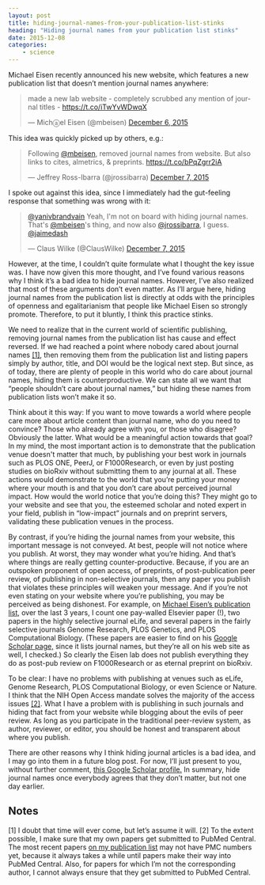 ```yaml
---
layout: post
title: hiding-journal-names-from-your-publication-list-stinks
heading: "Hiding journal names from your publication list stinks"
date: 2015-12-08
categories: 
    - science
---
```

Michael Eisen recently announced his new website, which features a new publication list that doesn’t mention journal names anywhere:

<blockquote class="twitter-tweet" lang="en"><p lang="en" dir="ltr">made a new lab website - completely scrubbed any mention of journal titles - <a href="https://t.co/iTwYvWDwqX">https://t.co/iTwYvWDwqX</a></p>&mdash; Michⓐel Eisen (@mbeisen) <a href="https://twitter.com/mbeisen/status/673419464633749504">December 6, 2015</a></blockquote>
<script async src="//platform.twitter.com/widgets.js" charset="utf-8"></script>

This idea was quickly picked up by others, e.g.:

<blockquote class="twitter-tweet" lang="en"><p lang="en" dir="ltr">Following <a href="https://twitter.com/mbeisen">@mbeisen</a>, removed journal names from website. But also links to cites, almetrics, &amp; preprints. <a href="https://t.co/bPqZgrr2iA">https://t.co/bPqZgrr2iA</a></p>&mdash; Jeffrey Ross-Ibarra (@jrossibarra) <a href="https://twitter.com/jrossibarra/status/673680344982274048">December 7, 2015</a></blockquote>
<script async src="//platform.twitter.com/widgets.js" charset="utf-8"></script>

I spoke out against this idea, since I immediately had the gut-feeling response that something was wrong with it:

<blockquote class="twitter-tweet" data-conversation="none" lang="en"><p lang="en" dir="ltr"><a href="https://twitter.com/yanivbrandvain">@yanivbrandvain</a> Yeah, I&#39;m not on board with hiding journal names. That&#39;s <a href="https://twitter.com/mbeisen">@mbeisen</a>&#39;s thing, and now also <a href="https://twitter.com/jrossibarra">@jrossibarra</a>, I guess. <a href="https://twitter.com/jaimedash">@jaimedash</a></p>&mdash; Claus Wilke (@ClausWilke) <a href="https://twitter.com/ClausWilke/status/673723100379283456">December 7, 2015</a></blockquote>
<script async src="//platform.twitter.com/widgets.js" charset="utf-8"></script>

However, at the time, I couldn’t quite formulate what I thought the key issue was. I have now given this more thought, and I’ve found various reasons why I think it’s a bad idea to hide journal names. However, I’ve also realized that most of these arguments don’t even matter. As I’ll argue here, hiding journal names from the publication list is directly at odds with the principles of openness and egalitarianism that people like Michael Eisen so strongly promote. Therefore, to put it bluntly, I think this practice stinks.


<!--more-->

We need to realize that in the current world of scientific publishing, removing journal names from the publication list has cause and effect reversed. If we had reached a point where nobody cared about journal names [[1]](#note1), then removing them from the publication list and listing papers simply by author, title, and DOI would be the logical next step. But since, as of today, there are plenty of people in this world who do care about journal names, hiding them is counterproductive. We can state all we want that “people shouldn’t care about journal names,” but hiding these names from publication lists won’t make it so.

Think about it this way: If you want to move towards a world where people care more about article content than journal name, who do you need to convince? Those who already agree with you, or those who disagree? Obviously the latter. What would be a meaningful action towards that goal? In my mind, the most important action is to demonstrate that the publication venue doesn't matter that much, by publishing your best work in journals such as PLOS ONE, PeerJ, or F1000Research, or even by just posting studies on bioRxiv without submitting them to any journal at all. These actions would demonstrate to the world that you’re putting your money where your mouth is and that you don’t care about perceived journal impact. How would the world notice that you’re doing this? They might go to your website and see that you, the esteemed scholar and noted expert in your field, publish in “low-impact” journals and on preprint servers, validating these publication venues in the process.

By contrast, if you’re hiding the journal names from your website, this important message is not conveyed. At best, people will not notice where you publish. At worst, they may wonder what you’re hiding. And that’s where things are really getting counter-productive. Because, if you are an outspoken proponent of open access, of preprints, of post-publication peer review, of publishing in non-selective journals, then any paper you publish that violates these principles will weaken your message. And if you’re not even stating on your website where you’re publishing, you may be perceived as being dishonest. For example, on [Michael Eisen’s publication list](http://www.eisenlab.org//publications.html), over the last 3 years, I count one pay-walled Elsevier paper (!), two papers in the highly selective journal eLife, and several papers in the fairly selective journals Genome Research, PLOS Genetics, and PLOS Computational Biology. (These papers are easier to find on his [Google Scholar page,](https://scholar.google.com/citations?hl=en&user=z2foFg4AAAAJ&view_op=list_works&sortby=pubdate) since it lists journal names, but they’re all on his web site as well, I checked.) So clearly the Eisen lab does not publish everything they do as post-pub review on F1000Research or as eternal preprint on bioRxiv.

To be clear: I have no problems with publishing at venues such as eLife, Genome Research, PLOS Computational Biology, or even Science or Nature. I think that the NIH Open Access mandate solves the majority of the access issues [[2]](#note2). What I have a problem with is publishing in such journals and hiding that fact from your website while blogging about the evils of peer review. As long as you participate in the traditional peer-review system, as author, reviewer, or editor, you should be honest and transparent about where you publish.

There are other reasons why I think hiding journal articles is a bad idea, and I may go into them in a future blog post. For now, I’ll just present to you, without further comment, [this Google Scholar profile.](
https://scholar.google.com/citations?hl=en&user=GIjz5dMAAAAJ&view_op=list_works&sortby=pubdate) In summary, hide journal names once everybody agrees that they don’t matter, but not one day earlier.

## Notes
[1]<a id="note1"></a> I doubt that time will ever come, but let’s assume it will.
[2]<a id="note2"></a> To the extent possible, I make sure that my own papers get submitted to PubMed Central. The most recent papers [on my publication list](http://wilkelab.org/publications/) may not have PMC numbers yet, because it always takes a while until papers make their way into PubMed Central. Also, for papers for which I’m not the corresponding author, I cannot always ensure that they get submitted to PubMed Central.
